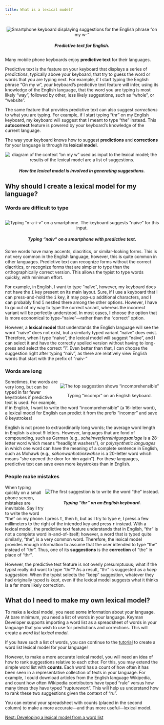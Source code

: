 ```yaml
---
title: What is a lexical model?
---
```


<div markdown="1" style="float: right; margin: 1%; text-align: center;">

![Smartphone keyboard displaying suggestions for the English phrase ”on my w-”](/cdn/dev/img/developer/120/lm/whatis-on-my-w.png)

##### Predictive text for English.

</div>

Many mobile phone keyboards enjoy **predictive text** for their
languages.

Predictive text is the feature on your keyboard that displays a series
of _predictions_, typically above your keyboard,
that try to guess the word or words that you are typing next. For
example, if I start typing the English phrase “On my w”, your keyboard’s
predictive text feature will infer, using its knowledge of the English
language, that the word you are typing is most likely “way”, followed by
other, less likely suggestions, such as “whole”, or “website”.

The same feature that provides predictive text can also suggest
_corrections_ to what you are typing. For
example, if I start typing “thr” on my English keyboard, my keyboard
will suggest that I meant to type “the” instead. This **autocorrect**
feature is powered by your keyboard’s knowledge of the current language.

The way your keyboard knows how to suggest **predictions** and
**corrections** for your language is through its **lexical model**.

<div markdown="1" style="text-align: center">

![diagram of the context ”on my w” used as input to the lexical model; the results of the lexical model are a list of suggestions.](/cdn/dev/img/developer/120/lm/overview.svg)

##### How the lexical model is involved in generating suggestions.

</div>

## Why should I create a lexical model for my language?

### Words are difficult to type

<div markdown="1" style="float: right; text-align: center">

![Typing “n-a-i-v” on a smartphone. The keyboard suggests “naïve” for this input.](/cdn/dev/img/developer/120/lm/whatis-naiv.png)

##### Typing “naiv” on a smartphone with predictive text.

</div>

Some words have many accents, diacritics, or similar-looking forms. This
is not very common in the English language, however, this is quite
common in other languages. Predictive text can recognize forms without
the correct diacritics, or recognize forms that are simpler to type than
the orthographically correct version. This allows the typist to type
words quickly, with minimum effort.

For example, in English, I want to type “naïve”, however, my keyboard
does not have the <kbd>ï</kbd> key present on its main
layout. Sure, if I use a keyboard that I can press-and-hold the
<kbd>i</kbd> key, it may pop-up additional characters,
and I can probably find <kbd>ï</kbd> nestled there
among the other options. However, I have to go out of my way to type the
correct variant, whereas the incorrect variant will be perfectly
understood. In most cases, I choose the option that is more economical
to type–“naive”—rather than the “correct” option.

However, a **lexical model** that understands the English language will
see the word “naive” does not exist, but a similarly typed variant
“naïve” does exist. Therefore, when I type “naive”, the lexical model
will suggest “naïve”, and I can select it and have the correctly spelled
version without having to long-press and select the correct “ï”. Even
better than that, I can choose the suggestion right after typing “naiv”,
as there are relatively view English words that start with the prefix of
“naiv-”

### Words are long

<div markdown="1" style="float: right; text-align: center">

![The top suggestion shows “incomprehensible”](/cdn/dev/img/developer/120/lm/whatis-incompr.png)

Typing “incompr” on an English keyboard.

</div>

Sometimes, the words are very long, but can be typed in far fewer
keystrokes if predictive text is used. For example, if in English, I
want to write the word “incomprehensible” (a 16-letter word), a lexical
model for English can predict it from the prefix “incompr” and save 8
keystrokes!

English is not prone to extraordinarily long words; the average word
length in English is about 9 letters. However, languages that are fond
of compounding, such as German (e.g.,
_scheinwerferreinigungsanlage_ is a 28-letter word
which means “headlight washers”), or _polysynthetic
languages_ in which one word can have the meaning of a complete
sentence in English, such as Mohawk (e.g.,
_sahonwanhotónkwahse_ is a 20-letter word which
means “she
opened the door for him again”). For these languages, predictive
text can save even more keystrokes than in English.

### People make mistakes

<div markdown="1" style="float: right;text-align: center">

![The first suggestion is to write the word “the” instead.](/cdn/dev/img/developer/120/lm/whatis-correct-thr.png)

##### Typing “thr” on an English keyboard.

</div>

When typing quickly on a small phone screen, mistakes are inevitable.
Say I try to write the word “the” on my phone. I press
<kbd>t</kbd>, then <kbd>h</kbd>, but
as I try to type <kbd>e</kbd>, I press a few
millimeters to the right of the intended key and press
<kbd>r</kbd> instead. With a lexical model, the
predictive text feature understands that in English, “thr” is not a
complete word in-and-of-itself; however, a word that is typed quite
similarly, “the”, is a very common word. Therefore, the lexical model
provides enough information to assume that the user intended to type
“the” instead of “thr”. Thus, one of its **suggestions** is the
**correction** of “the” in place of “thr”.

However, the predictive text feature is not overly presumptuous; what if
the typist really did want to type “thr”? As a result, “thr” is
suggested as a _keep suggestion_. When the typist
selects the “keep” suggestion, whatever they had originally typed is
kept, even if the lexical model suggests what it thinks is a far more
likely correction.

## What do I need to make my own lexical model?

To make a lexical model, you need some information about your language.
At bare minimum, you need a list of words in your language. Keyman
Developer supports importing a word list as a spreadsheet of words in
your language that you wish to use for predictions and corrections. This
will create a _word list lexical model_.

If you have such a list of words, you can continue to the
[tutorial](../tutorial) to create a word list lexical model for your
language!

However, to make a more accurate lexical model, you will need an idea of
how to rank suggestions relative to each other. For this, you may extend
the simple word list with **counts**. Each word has a count of how often
it has been seen in a representative collection of texts in your
language. For example, I could download articles from the English
language Wikipedia, and count how often Wikipedia contributors have
typed “rule” versus how many times they have typed “rupturewort”. This
will help us understand how to rank these two suggestions given the
context of “ru”.

You can extend your spreadsheet with counts (placed in the second
column) to make a more accurate—and thus more useful—lexical model.

[Next: Developing a lexical model from a word list](../tutorial)

